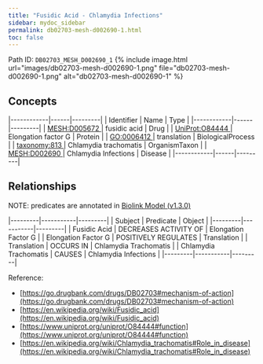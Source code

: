 ```yaml
---
title: "Fusidic Acid - Chlamydia Infections"
sidebar: mydoc_sidebar
permalink: db02703-mesh-d002690-1.html
toc: false 
---
```



Path ID: `DB02703_MESH_D002690_1`
{% include image.html url="images/db02703-mesh-d002690-1.png" file="db02703-mesh-d002690-1.png" alt="db02703-mesh-d002690-1" %}

## Concepts

|------------|------|---------|
| Identifier | Name | Type    |
|------------|------|---------|
| <a href="https://identifiers.org/MESH:D005672">MESH:D005672 </a> | fusidic acid | Drug |
| <a href="https://identifiers.org/UniProt:O84444">UniProt:O84444 </a> | Elongation factor G | Protein |
| <a href="https://identifiers.org/GO:0006412">GO:0006412 </a> | translation | BiologicalProcess |
| <a href="https://identifiers.org/taxonomy:813">taxonomy:813 </a> | Chlamydia trachomatis | OrganismTaxon |
| <a href="https://identifiers.org/MESH:D002690">MESH:D002690 </a> | Chlamydia Infections | Disease |
|------------|------|---------|

## Relationships


NOTE: predicates are annotated in <a href="https://github.com/biolink/biolink-model/releases/tag/v1.3.0">Biolink Model (v1.3.0)</a>

|---------|-----------|---------|
| Subject | Predicate | Object  |
|---------|-----------|---------|
| Fusidic Acid | DECREASES ACTIVITY OF | Elongation Factor G |
| Elongation Factor G | POSITIVELY REGULATES | Translation |
| Translation | OCCURS IN | Chlamydia Trachomatis |
| Chlamydia Trachomatis | CAUSES | Chlamydia Infections |
|---------|-----------|---------|

Reference: 
  - [https://go.drugbank.com/drugs/DB02703#mechanism-of-action](https://go.drugbank.com/drugs/DB02703#mechanism-of-action)
  - [https://en.wikipedia.org/wiki/Fusidic_acid](https://en.wikipedia.org/wiki/Fusidic_acid)
  - [https://www.uniprot.org/uniprot/O84444#function](https://www.uniprot.org/uniprot/O84444#function)
  - [https://en.wikipedia.org/wiki/Chlamydia_trachomatis#Role_in_disease](https://en.wikipedia.org/wiki/Chlamydia_trachomatis#Role_in_disease)
